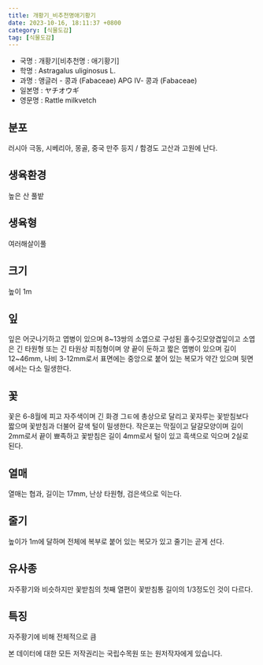 ```yaml
---
title: 개황기_비추천명애기황기
date: 2023-10-16, 18:11:37 +0800
category: [식물도감]
tag: [식물도감]
---
```




- 국명 : 개황기[비추천명 : 애기황기]
- 학명 : Astragalus uliginosus L.
- 과명 : 앵글러 - 콩과 (Fabaceae) APG Ⅳ- 콩과 (Fabaceae)
- 일본명 : ヤチオウギ
- 영문명 : Rattle milkvetch


## 분포
러시아 극동, 시베리아, 몽골, 중국 만주 등지 / 함경도 고산과 고원에 난다.
## 생육환경
높은 산 풀밭
## 생육형
여러해살이풀 
## 크기
높이 1m
## 잎
잎은 어긋나기하고 엽병이 있으며 8~13쌍의 소엽으로 구성된 홀수깃모양겹잎이고 소엽은 긴 타원형 또는 긴 타원상 피침형이며 양 끝이 둔하고 짧은 엽병이 있으며 길이 12~46mm, 나비 3-12mm로서 표면에는 중앙으로 붙어 있는 복모가 약간 있으며 뒷면에서는 다소 밀생한다.
## 꽃
꽃은 6-8월에 피고 자주색이며 긴 화경 그ㅌ에 총상으로 달리고 꽃자루는 꽃받침보다 짧으며 꽃받침과 더불어 갈색 털이 밀생한다. 작은포는 막질이고 달걀모양이며 길이 2mm로서 끝이 뾰족하고 꽃받침은 길이 4mm로서 털이 있고 흑색으로 익으며 2실로 된다.
## 열매
열매는 협과, 길이는 17mm, 난상 타원형, 검은색으로 익는다.
## 줄기
높이가 1m에 달하며 전체에 복부로 붙어 있는 복모가 있고 줄기는 곧게 선다.
## 유사종
자주황기와 비슷하지만 꽃받침의 첫째 열편이 꽃받침통 길이의 1/3정도인 것이 다르다.
## 특징
자주황기에 비해 전체적으로 큼






본 데이터에 대한 모든 저작권리는 국립수목원 또는 원저작자에게 있습니다.
